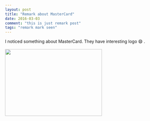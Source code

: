 ```yaml
---
layout: post
title: "Remark about MasterCard"
date: 2016-03-03
comment: "this is just remark post"
tags: "remark mark seen"
---
```


I noticed something about MasterCard. They have interesting logo :smile: .
<br><br>
<img src="{{ site.url }}/assets/MasterCard_logo.jpg" width="320" height="220">
